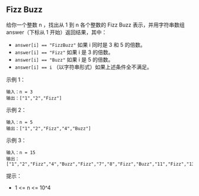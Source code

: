 ## Fizz Buzz

给你一个整数 n ，找出从 1 到 n 各个整数的 Fizz Buzz 表示，并用字符串数组 answer（下标从 1 开始）返回结果，其中：

* `answer[i] == "FizzBuzz"` 如果 i 同时是 3 和 5 的倍数。
* `answer[i] == "Fizz"` 如果 i 是 3 的倍数。
* `answer[i] == "Buzz"` 如果 i 是 5 的倍数。
* `answer[i] == i` （以字符串形式）如果上述条件全不满足。


示例 1：

```
输入：n = 3
输出：["1","2","Fizz"]
```

示例 2：

```
输入：n = 5
输出：["1","2","Fizz","4","Buzz"]
```

示例 3：

```
输入：n = 15
输出：["1","2","Fizz","4","Buzz","Fizz","7","8","Fizz","Buzz","11","Fizz","13","14","FizzBuzz"]
```

提示：

* 1 <= n <= 10^4

